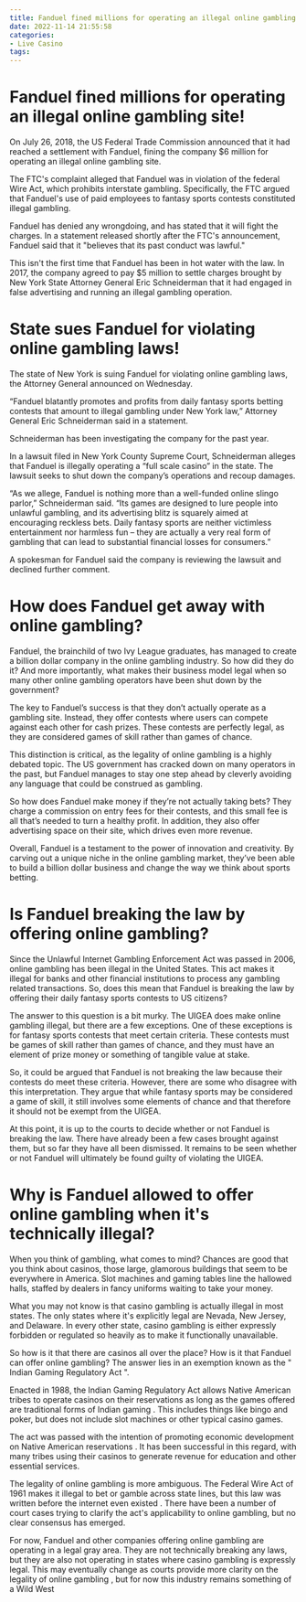 ```yaml
---
title: Fanduel fined millions for operating an illegal online gambling site!
date: 2022-11-14 21:55:58
categories:
- Live Casino
tags:
---
```



#  Fanduel fined millions for operating an illegal online gambling site!

On July 26, 2018, the US Federal Trade Commission announced that it had reached a settlement with Fanduel, fining the company $6 million for operating an illegal online gambling site.

The FTC's complaint alleged that Fanduel was in violation of the federal Wire Act, which prohibits interstate gambling. Specifically, the FTC argued that Fanduel's use of paid employees to fantasy sports contests constituted illegal gambling.

Fanduel has denied any wrongdoing, and has stated that it will fight the charges. In a statement released shortly after the FTC's announcement, Fanduel said that it "believes that its past conduct was lawful."

This isn't the first time that Fanduel has been in hot water with the law. In 2017, the company agreed to pay $5 million to settle charges brought by New York State Attorney General Eric Schneiderman that it had engaged in false advertising and running an illegal gambling operation.

#  State sues Fanduel for violating online gambling laws!

The state of New York is suing Fanduel for violating online gambling laws, the Attorney General announced on Wednesday.

“Fanduel blatantly promotes and profits from daily fantasy sports betting contests that amount to illegal gambling under New York law,” Attorney General Eric Schneiderman said in a statement.

Schneiderman has been investigating the company for the past year.

In a lawsuit filed in New York County Supreme Court, Schneiderman alleges that Fanduel is illegally operating a “full scale casino” in the state. The lawsuit seeks to shut down the company’s operations and recoup damages.

“As we allege, Fanduel is nothing more than a well-funded online slingo parlor,” Schneiderman said. “Its games are designed to lure people into unlawful gambling, and its advertising blitz is squarely aimed at encouraging reckless bets. Daily fantasy sports are neither victimless entertainment nor harmless fun – they are actually a very real form of gambling that can lead to substantial financial losses for consumers.”

A spokesman for Fanduel said the company is reviewing the lawsuit and declined further comment.

#  How does Fanduel get away with online gambling?

Fanduel, the brainchild of two Ivy League graduates, has managed to create a billion dollar company in the online gambling industry. So how did they do it? And more importantly, what makes their business model legal when so many other online gambling operators have been shut down by the government?

The key to Fanduel’s success is that they don’t actually operate as a gambling site. Instead, they offer contests where users can compete against each other for cash prizes. These contests are perfectly legal, as they are considered games of skill rather than games of chance.

This distinction is critical, as the legality of online gambling is a highly debated topic. The US government has cracked down on many operators in the past, but Fanduel manages to stay one step ahead by cleverly avoiding any language that could be construed as gambling.

So how does Fanduel make money if they’re not actually taking bets? They charge a commission on entry fees for their contests, and this small fee is all that’s needed to turn a healthy profit. In addition, they also offer advertising space on their site, which drives even more revenue.

Overall, Fanduel is a testament to the power of innovation and creativity. By carving out a unique niche in the online gambling market, they’ve been able to build a billion dollar business and change the way we think about sports betting.

#  Is Fanduel breaking the law by offering online gambling?

Since the Unlawful Internet Gambling Enforcement Act was passed in 2006, online gambling has been illegal in the United States. This act makes it illegal for banks and other financial institutions to process any gambling related transactions. So, does this mean that Fanduel is breaking the law by offering their daily fantasy sports contests to US citizens?

The answer to this question is a bit murky. The UIGEA does make online gambling illegal, but there are a few exceptions. One of these exceptions is for fantasy sports contests that meet certain criteria. These contests must be games of skill rather than games of chance, and they must have an element of prize money or something of tangible value at stake.

So, it could be argued that Fanduel is not breaking the law because their contests do meet these criteria. However, there are some who disagree with this interpretation. They argue that while fantasy sports may be considered a game of skill, it still involves some elements of chance and that therefore it should not be exempt from the UIGEA.

At this point, it is up to the courts to decide whether or not Fanduel is breaking the law. There have already been a few cases brought against them, but so far they have all been dismissed. It remains to be seen whether or not Fanduel will ultimately be found guilty of violating the UIGEA.

#  Why is Fanduel allowed to offer online gambling when it's technically illegal?

When you think of gambling, what comes to mind? Chances are good that you think about casinos, those large, glamorous buildings that seem to be everywhere in America. Slot machines and gaming tables line the hallowed halls, staffed by dealers in fancy uniforms waiting to take your money.

What you may not know is that casino gambling is actually illegal in most states. The only states where it's explicitly legal are Nevada, New Jersey, and Delaware. In every other state, casino gambling is either expressly forbidden or regulated so heavily as to make it functionally unavailable.

So how is it that there are casinos all over the place? How is it that Fanduel can offer online gambling? The answer lies in an exemption known as the " Indian Gaming Regulatory Act ".

Enacted in 1988, the Indian Gaming Regulatory Act allows Native American tribes to operate casinos on their reservations as long as the games offered are traditional forms of Indian gaming . This includes things like bingo and poker, but does not include slot machines or other typical casino games.

The act was passed with the intention of promoting economic development on Native American reservations . It has been successful in this regard, with many tribes using their casinos to generate revenue for education and other essential services.

The legality of online gambling is more ambiguous. The Federal Wire Act of 1961 makes it illegal to bet or gamble across state lines, but this law was written before the internet even existed . There have been a number of court cases trying to clarify the act's applicability to online gambling, but no clear consensus has emerged.

For now, Fanduel and other companies offering online gambling are operating in a legal gray area. They are not technically breaking any laws, but they are also not operating in states where casino gambling is expressly legal. This may eventually change as courts provide more clarity on the legality of online gambling , but for now this industry remains something of a Wild West